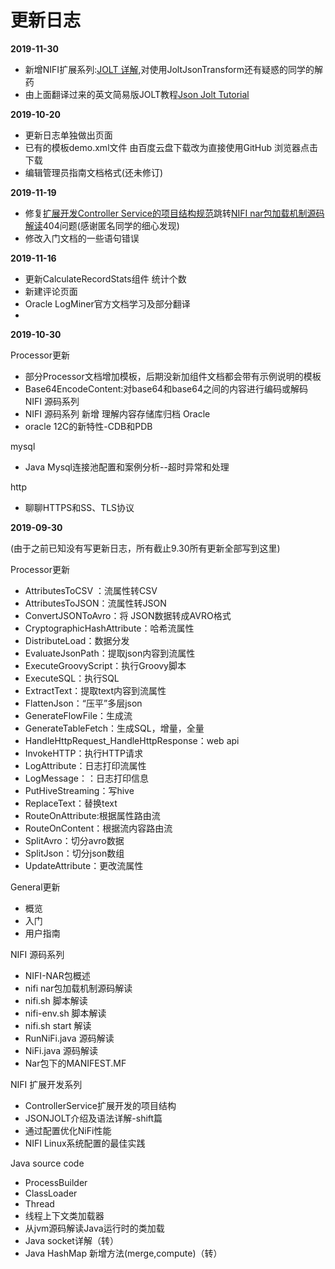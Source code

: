# 更新日志

**2019-11-30**

* 新增NIFI扩展系列:[JOLT 详解](./jolt/jolt详解.md),对使用JoltJsonTransform还有疑惑的同学的解药
* 由上面翻译过来的英文简易版JOLT教程[Json Jolt Tutorial](./jolt/joltdoc.md)

**2019-10-20**

* 更新日志单独做出页面
* 已有的模板demo.xml文件  由百度云盘下载改为直接使用GitHub 浏览器点击下载
* 编辑管理员指南文档格式(还未修订)

**2019-11-19**

* 修复[扩展开发Controller Service的项目结构规范](./extend/ControllerServiceArchive.md)跳转[NIFI nar包加载机制源码解读](./code/nifi-nar-classloader.md)404问题(感谢匿名同学的细心发现)
* 修改入门文档的一些语句错误


**2019-11-16**

* 更新CalculateRecordStats组件 统计个数
* 新建评论页面
* Oracle LogMiner官方文档学习及部分翻译
* 
**2019-10-30**

 Processor更新
* 部分Processor文档增加模板，后期没新加组件文档都会带有示例说明的模板
* Base64EncodeContent:对base64和base64之间的内容进行编码或解码
 NIFI 源码系列
* NIFI 源码系列 新增 理解内容存储库归档
 Oracle
* oracle 12C的新特性-CDB和PDB
  
 mysql
* Java Mysql连接池配置和案例分析--超时异常和处理

 http
* 聊聊HTTPS和SS、TLS协议
  
**2019-09-30**

(由于之前已知没有写更新日志，所有截止9.30所有更新全部写到这里)

 Processor更新
* AttributesToCSV ：流属性转CSV
* AttributesToJSON：流属性转JSON
* ConvertJSONToAvro：将 JSON数据转成AVRO格式
* CryptographicHashAttribute：哈希流属性
* DistributeLoad：数据分发
* EvaluateJsonPath：提取json内容到流属性
* ExecuteGroovyScript：执行Groovy脚本
* ExecuteSQL：执行SQL
* ExtractText：提取text内容到流属性
* FlattenJson：“压平”多层json
* GenerateFlowFile：生成流
* GenerateTableFetch：生成SQL，增量，全量
* HandleHttpRequest_HandleHttpResponse：web api
* InvokeHTTP：执行HTTP请求
* LogAttribute：日志打印流属性
* LogMessage：：日志打印信息
* PutHiveStreaming：写hive
* ReplaceText：替换text
* RouteOnAttribute:根据属性路由流
* RouteOnContent：根据流内容路由流
* SplitAvro：切分avro数据
* SplitJson：切分json数组
* UpdateAttribute：更改流属性

 General更新
* 概览
* 入门
* 用户指南

 NIFI 源码系列
* NIFI-NAR包概述
* nifi nar包加载机制源码解读
* nifi.sh 脚本解读
* nifi-env.sh 脚本解读
* nifi.sh start 解读
* RunNiFi.java 源码解读
* NiFi.java 源码解读
* Nar包下的MANIFEST.MF

 NIFI 扩展开发系列
* ControllerService扩展开发的项目结构
* JSONJOLT介绍及语法详解-shift篇
* 通过配置优化NiFi性能
* NIFI Linux系统配置的最佳实践

 Java source code
* ProcessBuilder
* ClassLoader
* Thread
* 线程上下文类加载器
* 从jvm源码解读Java运行时的类加载
* Java socket详解（转）
* Java HashMap 新增方法(merge,compute)（转）